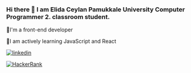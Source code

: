 ### Hi there 👋 I am Elida Ceylan Pamukkale University Computer Programmer 2. classroom student.

🔭I'm a front-end developer

🌱I am actively learning JavaScript and React

[![linkedin](https://img.shields.io/badge/Linkedin-000000?style=for-the-badge&logo=Linkedin&logoColor=white)](https://www.linkedin.com/in/elidacyl/)

[![HackerRank](style=for-the-badge&logo=Linkedin&logoColor=white)](https://www.linkedin.com/in/elidacyl/)
<!--
<!--
**elidacy/elidacy** is a ✨ _special_ ✨ repository because its `README.md` (this file) appears on your GitHub profile.

Here are some ideas to get you started:

- 🔭 I’m currently working on ...
- 🌱 I’m currently learning ...
- 👯 I’m looking to collaborate on ...
- 🤔 I’m looking for help with ...
- 💬 Ask me about ...
- 📫 How to reach me: ...
- 😄 Pronouns: ...
- ⚡ Fun fact: ...
-->
